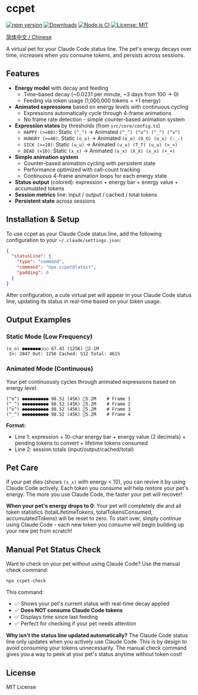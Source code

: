 # ccpet

[![npm version](https://badge.fury.io/js/ccpet.svg)](https://badge.fury.io/js/ccpet)
[![Downloads](https://img.shields.io/npm/dm/ccpet.svg)](https://www.npmjs.com/package/ccpet)
[![Node.js CI](https://github.com/terryso/ccpet/workflows/CI/badge.svg)](https://github.com/terryso/ccpet/actions)
[![License: MIT](https://img.shields.io/badge/License-MIT-yellow.svg)](https://opensource.org/licenses/MIT)

[简体中文 / Chinese](README.zh-CN.md)

A virtual pet for your Claude Code status line. The pet's energy decays over time, increases when you consume tokens, and persists across sessions.


## Features
- **Energy model** with decay and feeding
  - Time-based decay (~0.0231 per minute, ~3 days from 100 → 0)
  - Feeding via token usage (1,000,000 tokens = +1 energy)
- **Animated expressions** based on energy levels with continuous cycling
  - Expressions automatically cycle through 4-frame animations
  - No frame rate detection - simple counter-based animation system
- **Expression states** by thresholds (from `src/core/config.ts`)
  - `HAPPY (>=80)`: Static `(^_^)` → Animated `(^_^) (^o^) (^_^) (^v^)`
  - `HUNGRY (>=40)`: Static `(o_o)` → Animated `(o_o) (O_O) (o_o) (-_-)`
  - `SICK (>=10)`: Static `(u_u)` → Animated `(u_u) (T_T) (u_u) (>_<)`
  - `DEAD (<10)`: Static `(x_x)` → Animated `(x_x) (X_X) (x_x) (+_+)`
- **Simple animation system**
  - Counter-based animation cycling with persistent state
  - Performance optimized with call-count tracking
  - Continuous 4-frame animation loops for each energy state
- **Status output** (colored): expression + energy bar + energy value + accumulated tokens
- **Session metrics** line: input / output / cached / total tokens
- **Persistent state** across sessions

## Installation & Setup

To use ccpet as your Claude Code status line, add the following configuration to your `~/.claude/settings.json`:

```json
{
  "statusLine": {
    "type": "command",
    "command": "npx ccpet@latest",
    "padding": 0
  }
}
```

After configuration, a cute virtual pet will appear in your Claude Code status line, updating its status in real-time based on your token usage.

## Output Examples

### Static Mode (Low Frequency)
```text
(o_o) ●●●●●●●○○○ 67.43 (125K) 💖2.1M
 In: 2847 Out: 1256 Cached: 512 Total: 4615
```

### Animated Mode (Continuous)
Your pet continuously cycles through animated expressions based on energy level:
```text
(^o^) ●●●●●●●●●● 98.52 (45K) 💖5.2M    # Frame 1
(^_^) ●●●●●●●●●● 98.52 (45K) 💖5.2M    # Frame 2  
(^v^) ●●●●●●●●●● 98.52 (45K) 💖5.2M    # Frame 3
(^_^) ●●●●●●●●●● 98.52 (45K) 💖5.2M    # Frame 4
```

**Format:**
- Line 1: expression + 10-char energy bar + energy value (2 decimals) + pending tokens to convert + lifetime tokens consumed
- Line 2: session totals (input/output/cached/total)

## Pet Care

If your pet dies (shows `(x_x)` with energy < 10), you can revive it by using Claude Code actively. Each token you consume will help restore your pet's energy. The more you use Claude Code, the faster your pet will recover!

**When your pet's energy drops to 0**: Your pet will completely die and all token statistics (totalLifetimeTokens, totalTokensConsumed, accumulatedTokens) will be reset to zero. To start over, simply continue using Claude Code - each new token you consume will begin building up your new pet from scratch!

## Manual Pet Status Check

Want to check on your pet without using Claude Code? Use the manual check command:

```bash
npx ccpet-check
```

This command:
- ✅ Shows your pet's current status with real-time decay applied
- ✅ **Does NOT consume Claude Code tokens**
- ✅ Displays time since last feeding
- ✅ Perfect for checking if your pet needs attention

**Why isn't the status line updated automatically?**
The Claude Code status line only updates when you actively use Claude Code. This is by design to avoid consuming your tokens unnecessarily. The manual check command gives you a way to peek at your pet's status anytime without token cost!

## License

MIT License
